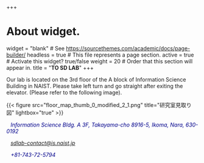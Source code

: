 +++
# About widget.
widget = "blank"  # See https://sourcethemes.com/academic/docs/page-builder/
headless = true  # This file represents a page section.
active = true  # Activate this widget? true/false
weight = 20  # Order that this section will appear in.
title = "**TO SD LAB**"
+++

Our lab is located on the 3rd floor of the A block of Information Science Building in NAIST. Please take left turn and go straight after exiting the elevator. (Please refer to the following image).

{{< figure src="floor_map_thumb_0_modified_2_1.png" title="研究室見取り図" lightbox="true" >}}

<i class="fa fa-map-marker fa-3x" aria-hidden="true" style="color:darkblue;">&ensp;</i>
<i class="" aria-hidden="true" style="color:darkblue;">Information Science Bldg. A 3F, Takayama-cho 8916-5, Ikoma, Nara, 630-0192</i>


<i class="fa fa-envelope fa-2x" aria-hidden="true" style="color:darkblue;">&ensp;</i>
<i class="" aria-hidden="true" style="color:darkblue;">sdlab-contact@is.naist.jp</i>


<i class="fa fa-phone fa-2x" aria-hidden="true" style="color:darkblue;">&thinsp;&thinsp;&thinsp;</i>
<i class="" aria-hidden="true" style="color:darkblue;">+81-743-72-5794</i>
